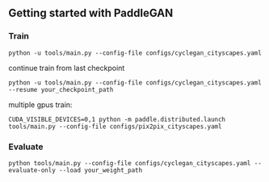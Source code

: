 
## Getting started with PaddleGAN

### Train
```
python -u tools/main.py --config-file configs/cyclegan_cityscapes.yaml
```

continue train from last checkpoint
```
python -u tools/main.py --config-file configs/cyclegan_cityscapes.yaml --resume your_checkpoint_path
```

multiple gpus train:
```
CUDA_VISIBLE_DEVICES=0,1 python -m paddle.distributed.launch tools/main.py --config-file configs/pix2pix_cityscapes.yaml
```

### Evaluate
```
python tools/main.py --config-file configs/cyclegan_cityscapes.yaml --evaluate-only --load your_weight_path
```
